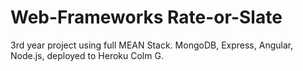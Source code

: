 # Web-Frameworks Rate-or-Slate
3rd year project using full MEAN Stack. MongoDB, Express, Angular, Node.js, deployed to Heroku
Colm G.

